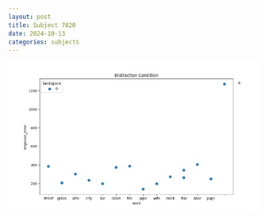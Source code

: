 ```yaml
---
layout: post
title: Subject 7020
date: 2024-10-13
categories: subjects
---
```


![](data/7020/run-2/7020_rt_acc_fuzzy_delay.png)
